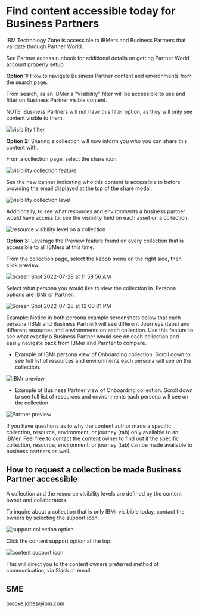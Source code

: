 # Find content accessible today for Business Partners

IBM Technology Zone is accessible to IBMers and Business Partners that validate through Partner World. 

See Partner access runbook for additional details on getting Partner World account properly setup. 

**Option 1:** How to navigate Business Partner content and environments from the search page.

From search, as an IBMer a "Visibility" filter will be accessible to use and filter on Business Partner visible content.

NOTE: Business Partners will not have this filter option, as they will only see content visible to them. 

![visibility filter](https://github.com/IBM/itz-support-public/blob/main/IBM-Technology-Zone/IBM-Technology-Zone-Runbooks/Images/updated-search-page.png)


**Option 2:** Sharing a collection will now inform you who you can share this content with. 

From a collection page, select the share icon. 

![visibility collection feature](https://github.com/IBM/itz-support-public/blob/main/IBM-Technology-Zone/IBM-Technology-Zone-Runbooks/Images/share-collection-feature.png)

See the new banner indicating who this content is accessible to before providing the email displayed at the top of the share modal. 

![visibility collection level](https://github.com/IBM/itz-support-public/blob/main/IBM-Technology-Zone/IBM-Technology-Zone-Runbooks/Images/share-collection-update.png)

Additionally, to see what resources and environments a business partner would have access to, see the visibility field on each asset on a collection.

![resource visibility level on a collection](https://github.com/IBM/itz-support-public/blob/main/IBM-Technology-Zone/IBM-Technology-Zone-Runbooks/Images/resourcelevelvisibility.png)


**Option 3:** Leverage the Preview feature found on every collection that is accessible to all IBMers at this time. 

From the collection page, select the kabob menu on the right side, then click preview. 

![Screen Shot 2022-07-28 at 11 59 56 AM](https://media.github.ibm.com/user/1828/files/3d3d3900-0e6d-11ed-949d-c18f95cb4406)

Select what persona you would like to view the collection in. Persona options are IBMr or Partner.

![Screen Shot 2022-07-28 at 12 00 01 PM](https://media.github.ibm.com/user/1828/files/4201ed00-0e6d-11ed-8919-b9b6c81727e5)

Example: Notice in both persona example screenshots below that each persona (IBMr and Business Partner) will see different Journeys (tabs) and different resources and environments on each collection. Use this feature to see what exactly a Business Partner would see on each collection and easily navigate back from IBMer and Parnter to compare. 

- Example of IBMr persona view of Onboarding collection. Scroll down to see full list of resources and environments each persona will see on the collection.

![IBMr preview](https://github.com/IBM/itz-support-public/blob/main/IBM-Technology-Zone/IBM-Technology-Zone-Runbooks/Images/PreviewIBMr.png)

- Example of Business Partner view of Onboarding collection. Scroll down to see full list of resources and environments each persona will see on the collection.

![Partner preview](https://github.com/IBM/itz-support-public/blob/main/IBM-Technology-Zone/IBM-Technology-Zone-Runbooks/Images/PreviewPartner.png)

If you have questions as to why the content author made a specific collection, resource, environment, or journey (tab) only available to an IBMer. Feel free to contact the content owner to find out if the specific collection, resource, environment, or journey (tab) can be made available to business partners as well.

## How to request a collection be made Business Partner accessible

A collection and the resource visibility levels are defined by the content owner and collaborators. 

To inquire about a collection that is only IBMr visibible today, contact the owners by selecting the support icon. 

![support collection option](https://github.com/IBM/itz-support-public/blob/main/IBM-Technology-Zone/IBM-Technology-Zone-Runbooks/Images/support-collection.png)

Click the content support option at the top. 

![content support icon](https://github.com/IBM/itz-support-public/blob/main/IBM-Technology-Zone/IBM-Technology-Zone-Runbooks/Images/Content-support-update.png)

This will direct you to the content owners preferred method of communication, via Slack or email. 

## SME

brooke.jones@ibm.com

